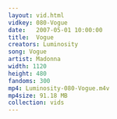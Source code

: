 ```yaml
---
layout: vid.html
vidkey: 080-Vogue
date:   2007-05-01 10:00:00
title:  Vogue
creators: Luminosity
song: Vogue
artist: Madonna
width: 1120
height: 480
fandoms: 300
mp4: Luminosity-080-Vogue.m4v
mp4size: 91.18 MB
collection: vids
---
```


  <div>
  
  </div>
  